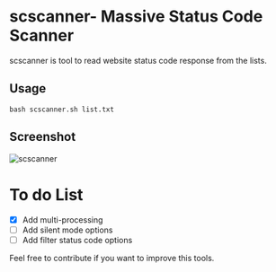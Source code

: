 # scscanner- Massive Status Code Scanner
scscanner is tool to read website status code response from the lists.

## Usage
```
bash scscanner.sh list.txt
```

## Screenshot
![scscanner](https://lh3.googleusercontent.com/twddAu2jB36slUYJH2o4WL7cY9jf4jnAu_thJCUctUfMsBQ9OSKAe0FFeiDMoKBJSbaofwo8Zmc-hc2R1vy9msTIyID6PBNKHT4czo08ij3dbPGaCD7kfRzAIopLbR-LAJqAJ9ZhQdfZdXRZL1Y6-2RNTkI4mpMhKXFoeM6Aw5mnXITtLs0fsUJiaI_I5oBmlcc73xeHoSnvocgZJO_3ODWw4tzpJgbBLVxSHtQiH_2XdzYElBVZWOTKk3aJK1bNIeAJiOTgl-uxcsa3PR4FprN8GsWMRlUYXm66DuLhkw8D73iHoECwZgqsOmiOUGb9_8twR4TVQ7HH-og47yGCG_hsMrHi6y8CMsUZqNz2OYQo698Et8sILhdihcRCqMU-LIfDdXP1uh9aQKJXcg47lHQLMG7CL0sD7XSolQuO9wYNJAlQX3YLl85bQuN1GYAtCNOR6liIApbW7cFXdoqtY3diNju-XL0XRLwywVd-U-AOdGsU_vnRTSdSfyuJtqc1e4MdGYZJewO4H9sx_FEl5deURE_C62paVjzKenl6QYRZWcEsgE2Wv9kibUFuaJFprIMTxrYmpPfEoTzJta9Pydbzk3MDgmdgyXVMM9IMsz1SxOmui3eLgst9KPtjtlYWkKFSzev8KKyXDUEamBKpHvUw_NId_eSeSQD9Fx4t3mFmNRsz6G17buxtAV6yYF83UFTSKyVfRPrj7YwaAwozlx8F9gm1CeEdhoMBGN2ZR23j7I7gutPNJe9S-FOVXfzrJczsnCKSJNHfjwXodIWmRxE8RPQ8FwdYlP6fqPT8dpOv9hO7ExosaSihQK6yDzWbRHi357Pb39zOPoroPgqxQqZsKUn6LXxS5pIQoinGPU1DCI2MreopvNoI2NUFtxvAsQoDrFLb2H2Sx6U9gWLUAmEMc48un0Nk1Eq1Rp0IUhdpqg0Sf4mccvnuhR8kCTvENo_8l2a3ACshGJUFxCv9S2jJmpCaGDwBkJOs9FsM4TLfuExXg8PJ0Z_eqOKgvnA_8E0uzmXlWPrjzHJ426UqcZEw24t3ctwkFfvXQE1EUwulitEWZ2L4eoM6Jwj0JW0wTiqCEooTG6FDaWtf2op2JmvBd9kX9BW_2xUEwdZKdNZqkYNJhrOaxPMaJnZkFowAQ4G0=w738 "scscanner")


# To do List
- [x] Add multi-processing
- [ ] Add silent mode options
- [ ] Add filter status code options

Feel free to contribute if you want to improve this tools.
